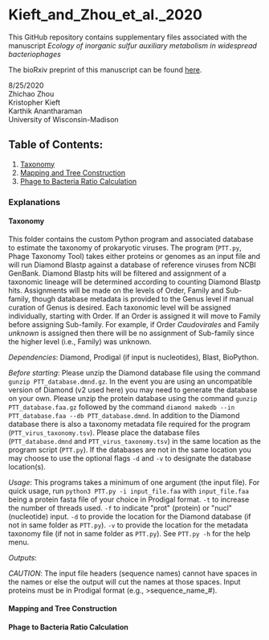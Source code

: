 # Kieft_and_Zhou_et_al._2020

This GitHub repository contains supplementary files associated with the manuscript _Ecology of inorganic sulfur auxiliary metabolism in widespread bacteriophages_

The bioRxiv preprint of this manuscript can be found [here](https://www.biorxiv.org/content/10.1101/2020.08.24.253096v1). 

8/25/2020  
Zhichao Zhou  
Kristopher Kieft  
Karthik Anantharaman  
University of Wisconsin-Madison  


## Table of Contents:
1. [Taxonomy](#taxonomy)
2. [Mapping and Tree Construction](#map)
3. [Phage to Bacteria Ratio Calculation](#ratio)


### Explanations

#### Taxonomy <a name="taxonomy"></a>
This folder contains the custom Python program and associated database to estimate the taxonomy of prokaryotic viruses. The program (`PTT.py`, Phage Taxonomy Tool) takes either proteins or genomes as an input file and will run Diamond Blastp against a database of reference viruses from NCBI GenBank. Diamond Blastp hits will be filtered and assignment of a taxonomic lineage will be determined according to counting Diamond Blastp hits. Assignments will be made on the levels of Order, Family and Sub-family, though database metadata is provided to the Genus level if manual curation of Genus is desired. Each taxonomic level will be assigned individually, starting with Order. If an Order is assigned it will move to Family before assigning Sub-family. For example, if Order _Caudovirales_ and Family _unknown_ is assigned then there will be no assignment of Sub-family since the higher level (i.e., Family) was unknown.  

_Dependencies_: Diamond, Prodigal (if input is nucleotides), Blast, BioPython. 

_Before starting_: Please unzip the Diamond database file using the command `gunzip PTT_database.dmnd.gz`. In the event you are using an uncompatible version of Diamond (v2 used here) you may need to generate the database on your own. Please unzip the protein database using the command `gunzip PTT_database.faa.gz` followed by the command `diamond makedb --in PTT_database.faa --db PTT_database.dmnd`. In addition to the Diamond database there is also a taxonomy metadata file required for the program (`PTT_virus_taxonomy.tsv`). Please place the database files (`PTT_database.dmnd` and `PTT_virus_taxonomy.tsv`) in the same location as the program script (`PTT.py`). If the databases are not in the same location you may choose to use the optional flags `-d` and `-v` to designate the database location(s).  

_Usage_: This programs takes a minimum of one argument (the input file). For quick usage, run `python3 PTT.py -i input_file.faa` with `input_file.faa` being a protein fasta file of your choice in Prodigal format. `-t` to increase the number of threads used. `-f` to indicate "prot" (protein) or "nucl" (nucleotide) input. `-d` to provide the location for the Diamond database (if not in same folder as `PTT.py`). `-v` to provide the location for the metadata taxonomy file (if not in same folder as `PTT.py`). See `PTT.py -h` for the help menu.  

_Outputs_: 

_CAUTION_: The input file headers (sequence names) cannot have spaces in the names or else the output will cut the names at those spaces. Input proteins must be in Prodigal format (e.g., >sequence_name_#).  



#### Mapping and Tree Construction <a name="map"></a>


#### Phage to Bacteria Ratio Calculation <a name="ratio"></a>
